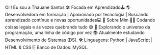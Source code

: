 Oi!! Eu sou a Thauane Santos
🛠️ Focada em Aprendizado🕹️
🌎 Desenvolvedora em formação | Apaixonado por tecnologia | Buscando aprendizado contínuo e novas oportunidades💻 
📌 Sobre Mim
👨‍💻 Codando coisas legais e às vezes quebrando tudo 😅
🚀 Explorando o universo da programação, uma linha de código por vez
📚 Atualmente estudando Desenvolvimento de Sistemas (DS).
🛠️ Linguagens: Python | JavaScript | HTML & CSS
🗄️ Banco de Dados: MySQL.
